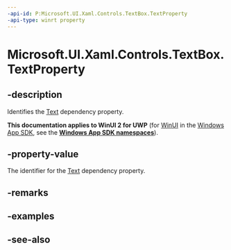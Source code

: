 ```yaml
---
-api-id: P:Microsoft.UI.Xaml.Controls.TextBox.TextProperty
-api-type: winrt property
---
```


<!-- Property syntax
public Windows.UI.Xaml.DependencyProperty TextProperty { get; }
-->

# Microsoft.UI.Xaml.Controls.TextBox.TextProperty

## -description
Identifies the [Text](textbox_text.md) dependency property.

**This documentation applies to WinUI 2 for UWP** (for [WinUI](/windows/apps/winui/winui3/) in the [Windows App SDK](/windows/apps/windows-app-sdk/), see the **[Windows App SDK namespaces](/windows/windows-app-sdk/api/winrt/)**).

## -property-value
The identifier for the [Text](textbox_text.md) dependency property.

## -remarks

## -examples

## -see-also
